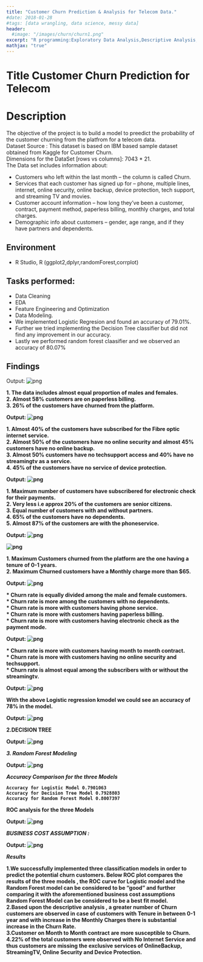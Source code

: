 ```yaml
---
title: "Customer Churn Prediction & Analysis for Telecom Data."
#date: 2018-01-28
#tags: [data wrangling, data science, messy data]
header:
  #image: "/images/churn/churn1.png"
excerpt: "R programming:Exploratory Data Analysis,Descriptive Analysis,Predictive Analysis(Classification):Stepwise Logit Regression-Decision Tree-Random Forest Modeling,Data Visualization:ggplot2"
mathjax: "true"
---
```

# Title Customer Churn Prediction for Telecom

# Description
The objective of the project is to build a model to preedict the probability of the customer churning from the platfrom for a telecom data.<br>
Dataset Source : This dataset is based on IBM based sample dataset obtained from Kaggle for Customer Churn.<br>
Dimensions for the DataSet [rows vs columns]: 7043 * 21.<br>
The Data set includes information about:<br>
- Customers who left within the last month – the column is called Churn.<br>
- Services that each customer has signed up for – phone, multiple lines, internet, online security, online backup, device protection, tech support, and streaming TV and movies.<br>
- Customer account information – how long they’ve been a customer, contract, payment method, paperless billing, monthly charges, and total charges.<br>
- Demographic info about customers – gender, age range, and if they have partners and dependents.<br>

## Environment
- R Studio, R (ggplot2,dplyr,randomForest,corrplot)

## Tasks performed:
- Data Cleaning
- EDA
- Feature Engineering and Optimization
- Data Modeling.
- We implemented Logistic Regresion and found an accuracy of 79.01%.
- Further we tried implementing the Decision Tree classifier but did not find any improvement in our accuracy.
- Lastly we performed random forest claasifier and we observed an accuracy of 80.07%

## Findings
Output:
![png](/images/churn/Telco%20Churn%20Analysis_16_0.png)

<b>1.  The data includes almost equal proportion of males and females.<br>
<b>2.  Almost 58% customers are on paperless billing.<br>
<b>3.  26% of the customers have churned from the platform.


Output:
![png](/images/churn/Telco%20Churn%20Analysis_18_0.png)

<b>1. Almost 40% of the customers have subscribed for the Fibre optic internet service.<br>
<b>2. Almost 50% of the customers have no online security and almost 45% customers have no online backup.<br>
<b>3. Almost 50% customers have no techsupport access and 40% have no streamingtv as a service.<br>
<b>4. 45% of the customers have no service of device protection.


Output:
![png](/images/churn/Telco%20Churn%20Analysis_20_0.png)

<b>1. Maximum number of customers have subscribered for electronic check for their payments.<br>
<b>2. Very less i.e approx 20% of the customers are senior citizens.<br>
<b>3. Equal number of customers with and without partners.<br>
<b>4. 65% of the customers have no dependents.<br>
<b>5. Almost 87% of the customers are with the phoneservice.


Output:
![png](/images/churn/Telco%20Churn%20Analysis_23_0.png)

![png](/images/churn/Telco%20Churn%20Analysis_23_1.png)

<b>1. Maximum Customers churned from the platform are the one having a tenure of 0-1 years.<br>
<b>2. Maximum Churned customers have a Monthly charge more than $65.

Output:
![png](/images/churn/Telco%20Churn%20Analysis_26_0.png)

<b>* Churn rate is equally divided among the male and female customers.<br>
<b>* Churn rate is more among the customers with no dependents.<br>
<b>* Churn rate is more with customers having phone service.<br>
<b>* Churn rate is more with customers having paperless billing.<br>
<b>* Churn rate is more with customers having electronic check as the payment mode.


Output:
![png](/images/churn/Telco%20Churn%20Analysis_28_0.png)

<b>* Churn rate is more with customers having month to month contract.<br>
<b>* Churn rate is more with customers having no online security and techsupport.<br>
<b>* Churn rate is almost equal among the subscribers with or without the streamingtv.


Output:
![png](/images/churn/Telco%20Churn%20Analysis_47_1.png)

<b>With the above Logistic regression kmodel we could see an accuracy of 78% in the model.

Output:
![png](/images/churn/Telco%20Churn%20Analysis_52_0.png)


****2.DECISION TREE****

Output:
![png](/images/churn/Telco%20Churn%20Analysis_57_0.png)

***3. Random Forest Modeling***

Output:
![png](/images/churn/Telco%20Churn%20Analysis_63_0.png)

***Accuracy Comparison for the three Models***

    Accuracy for Logistic Model 0.7901063
    Accuracy for Decision Tree Model 0.7928803
    Accuracy for Random Forest Model 0.8007397

**ROC analysis for the three Models**

Output:
![png](/images/churn/Telco%20Churn%20Analysis_68_0.png)

***BUSINESS COST ASSUMPTION :***

Output:
![png](/images/churn/Telco%20Churn%20Analysis_72_0.png)

***Results***

<b>1.We successfully implemented three classification models in order to predict the potential churn customers. Below ROC plot compares the results of the three models , the ROC curve for Logistic model and the Random Forest model can be considered to be “good” and further comparing it with the aforementioned business cost assumptions Random Forest Model can be considered to be a best fit model.<br>
<b>2.Based upon the descriptive analysis , a greater number of Churn customers are observed in case of customers with Tenure in between 0-1 year and with increase in the Monthly Charges there is substantial increase in the Churn Rate.<br>
<b>3.Customer on Month to Month contract are more susceptible to Churn.<br>
<b>4.22% of the total customers were observed with No Internet Service and thus customers are missing the exclusive services of OnlineBackup, StreamingTV, Online Security and Device Protection.
